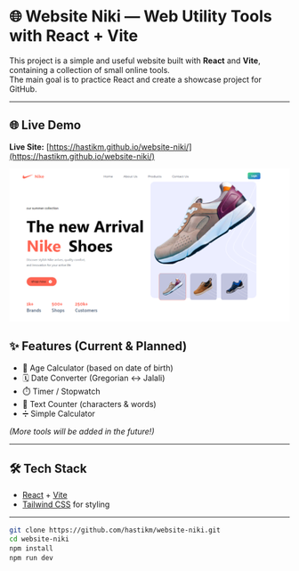 # 
# 🌐 Website Niki — Web Utility Tools with React + Vite

This project is a simple and useful website built with **React** and **Vite**, containing a collection of small online tools.  
The main goal is to practice React and create a showcase project for GitHub.

---
## 🌐 Live Demo
**Live Site:** [https://hastikm.github.io/website-niki/](https://hastikm.github.io/website-niki/)


![website pic](./src/assets/images/Screenshot%202025-09-01%20231949.png)


## ✨ Features (Current & Planned)
- 🎂 Age Calculator (based on date of birth)  
- 🗓️ Date Converter (Gregorian ↔ Jalali)  
- ⏱️ Timer / Stopwatch  
- 📝 Text Counter (characters & words)  
- ➗ Simple Calculator  

*(More tools will be added in the future!)*

---

## 🛠️ Tech Stack
- [React](https://react.dev/) + [Vite](https://vitejs.dev/)  
- [Tailwind CSS](https://tailwindcss.com/) for styling  

---

```bash
git clone https://github.com/hastikm/website-niki.git
cd website-niki
npm install
npm run dev

